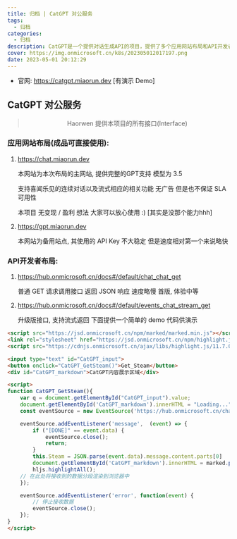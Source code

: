 ```yaml
---
title: 归档 | CatGPT 对公服务
tags:
  - 归档
categories:
  - 归档
description: CatGPT是一个提供对话生成API的项目，提供了多个应用网站布局和API开发者布局。
cover: https://img.onmicrosoft.cn/k8s/202305012017197.png
date: 2023-05-01 20:12:29
---
```


- 官网: https://catgpt.miaorun.dev [有演示 Demo]


## CatGPT 对公服务

> <center>Haorwen 提供本项目的所有接口(Interface)</center>

### 应用网站布局(成品可直接使用):

1. https://chat.miaorun.dev

   本网站为本次布局的主网站, 提供完整的GPT支持 模型为 3.5 

   支持喜闻乐见的连续对话以及流式相应的相关功能 无广告 但是也不保证 SLA 可用性

   本项目 无变现 / 盈利 想法 大家可以放心使用 :)  [其实是没那个能力hhh]

2. https://gpt.miaorun.dev

   本网站为备用站点, 其使用的 API Key 不大稳定 但是速度相对第一个来说略快

### API开发者布局:

1. https://hub.onmicrosoft.cn/docs#/default/chat_chat_get

   普通 GET 请求调用接口 返回 JSON 响应 速度略慢 首版, 体验中等

2. https://hub.onmicrosoft.cn/docs#/default/events_chat_stream_get

   升级版接口, 支持流式返回 下面提供一个简单的 demo 代码供演示

```html
<script src="https://jsd.onmicrosoft.cn/npm/marked/marked.min.js"></script>
<link rel="stylesheet" href="https://jsd.onmicrosoft.cn/npm/highlight.js@11.7.0/styles/night-owl.css">
<script src="https://cdnjs.onmicrosoft.cn/ajax/libs/highlight.js/11.7.0/highlight.min.js"></script>

<input type="text" id="CatGPT_input">
<button onclick="CatGPT_GetSteam()">Get_Steam</button>
<div id="CatGPT_markdown">CatGPT内容展示区域</div>

<script>
function CatGPT_GetSteam(){
    var q = document.getElementById("CatGPT_input").value;
    document.getElementById('CatGPT_markdown').innerHTML = "Loading..."
    const eventSource = new EventSource('https://hub.onmicrosoft.cn/chat/stream?q=' + q);

    eventSource.addEventListener('message',  (event) => {
        if ("[DONE]" == event.data) {
            eventSource.close();
            return;
        }
        this.Steam = JSON.parse(event.data).message.content.parts[0]
        document.getElementById('CatGPT_markdown').innerHTML = marked.parse(this.Steam)
        hljs.highlightAll();
    // 在此处将接收到的数据分段渲染到浏览器中
    });

    eventSource.addEventListener('error', function(event) {
        // 停止接收数据
        eventSource.close();
    });
}
</script>
```

